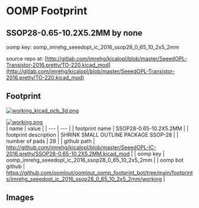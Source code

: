 # OOMP Footprint  
## SSOP28-0.65-10.2X5.2MM  by none  
  
oomp key: oomp_imrehg_seeedopl_ic_2016_ssop28_0_65_10_2x5_2mm  
  
source repo at: [http://gitlab.com/imrehg/kicalopl/blob/master/SeeedOPL-Transistor-2016.pretty/TO-220.kicad_mod](http://gitlab.com/imrehg/kicalopl/blob/master/SeeedOPL-Transistor-2016.pretty/TO-220.kicad_mod)  
## Footprint  
  
[![working_kicad_pcb_3d.png](working_kicad_pcb_3d_600.png)](working_kicad_pcb_3d.png)  
  
[![working.png](working_600.png)](working.png)  
| name | value | 
| --- | --- | 
| footprint name | SSOP28-0.65-10.2X5.2MM | 
| footprint description | SHRINK SMALL OUTLINE PACKAGE SSOP-28 | 
| number of pads | 28 | 
| github path | http://github.com/imrehg/kicalopl/blob/master/SeeedOPL-IC-2016.pretty/SSOP28-0.65-10.2X5.2MM.kicad_mod | 
| oomp key | oomp_imrehg_seeedopl_ic_2016_ssop28_0_65_10_2x5_2mm | 
| oomp bot github | https://github.com/oomlout/oomlout_oomp_footprint_bot/tree/main/footprints/imrehg_seeedopl_ic_2016_ssop28_0_65_10_2x5_2mm/working | 
## Images  

